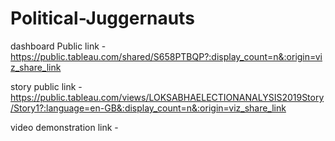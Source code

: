 # Political-Juggernauts

dashboard Public link - https://public.tableau.com/shared/S658PTBQP?:display_count=n&:origin=viz_share_link

story public link - https://public.tableau.com/views/LOKSABHAELECTIONANALYSIS2019Story/Story1?:language=en-GB&:display_count=n&:origin=viz_share_link

video demonstration link - 
